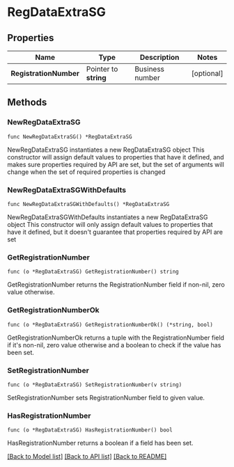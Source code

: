 # RegDataExtraSG

## Properties

Name | Type | Description | Notes
------------ | ------------- | ------------- | -------------
**RegistrationNumber** | Pointer to **string** | Business number | [optional] 

## Methods

### NewRegDataExtraSG

`func NewRegDataExtraSG() *RegDataExtraSG`

NewRegDataExtraSG instantiates a new RegDataExtraSG object
This constructor will assign default values to properties that have it defined,
and makes sure properties required by API are set, but the set of arguments
will change when the set of required properties is changed

### NewRegDataExtraSGWithDefaults

`func NewRegDataExtraSGWithDefaults() *RegDataExtraSG`

NewRegDataExtraSGWithDefaults instantiates a new RegDataExtraSG object
This constructor will only assign default values to properties that have it defined,
but it doesn't guarantee that properties required by API are set

### GetRegistrationNumber

`func (o *RegDataExtraSG) GetRegistrationNumber() string`

GetRegistrationNumber returns the RegistrationNumber field if non-nil, zero value otherwise.

### GetRegistrationNumberOk

`func (o *RegDataExtraSG) GetRegistrationNumberOk() (*string, bool)`

GetRegistrationNumberOk returns a tuple with the RegistrationNumber field if it's non-nil, zero value otherwise
and a boolean to check if the value has been set.

### SetRegistrationNumber

`func (o *RegDataExtraSG) SetRegistrationNumber(v string)`

SetRegistrationNumber sets RegistrationNumber field to given value.

### HasRegistrationNumber

`func (o *RegDataExtraSG) HasRegistrationNumber() bool`

HasRegistrationNumber returns a boolean if a field has been set.


[[Back to Model list]](../README.md#documentation-for-models) [[Back to API list]](../README.md#documentation-for-api-endpoints) [[Back to README]](../README.md)


